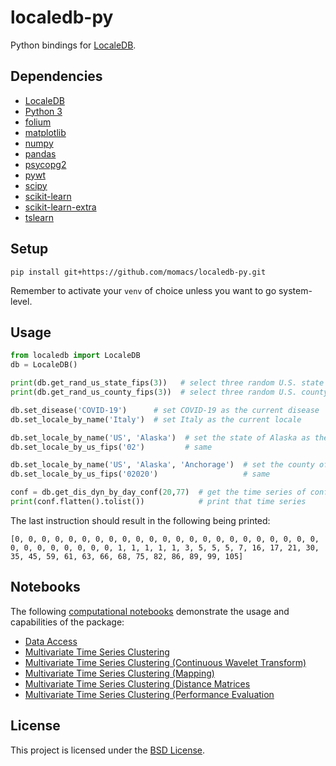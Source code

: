 # localedb-py

Python bindings for [LocaleDB](https://github.com/momacs/localedb).


## Dependencies

- [LocaleDB](https://github.com/momacs/localedb)
- [Python 3](https://www.python.org)
- [folium](https://github.com/python-visualization/folium)
- [matplotlib](https://matplotlib.org/)
- [numpy](https://numpy.org)
- [pandas](https://pandas.pydata.org/)
- [psycopg2](https://pypi.org/project/psycopg2)
- [pywt](https://github.com/PyWavelets/pywt)
- [scipy](https://www.scipy.org/)
- [scikit-learn](https://scikit-learn.org)
- [scikit-learn-extra](https://github.com/scikit-learn-contrib/scikit-learn-extra)
- [tslearn](https://github.com/tslearn-team/tslearn/)


## Setup

```
pip install git+https://github.com/momacs/localedb-py.git
```

Remember to activate your `venv` of choice unless you want to go system-level.


## Usage

```python
from localedb import LocaleDB
db = LocaleDB()

print(db.get_rand_us_state_fips(3))   # select three random U.S. state  FIPS codes
print(db.get_rand_us_county_fips(3))  # select three random U.S. county FIPS codes

db.set_disease('COVID-19')      # set COVID-19 as the current disease
db.set_locale_by_name('Italy')  # set Italy as the current locale

db.set_locale_by_name('US', 'Alaska')  # set the state of Alaska as the current locale
db.set_locale_by_us_fips('02')         # same

db.set_locale_by_name('US', 'Alaska', 'Anchorage')  # set the county of Anchorage, Alaska as the current locale
db.set_locale_by_us_fips('02020')                   # same

conf = db.get_dis_dyn_by_day_conf(20,77)  # get the time series of confirmed cases from day 20 to day 77
print(conf.flatten().tolist())            # print that time series
```

The last instruction should result in the following being printed:

```
[0, 0, 0, 0, 0, 0, 0, 0, 0, 0, 0, 0, 0, 0, 0, 0, 0, 0, 0, 0, 0, 0, 0, 0, 0, 0, 0, 0, 0, 0, 0, 1, 1, 1, 1, 1, 3, 5, 5, 5, 7, 16, 17, 21, 30, 35, 45, 59, 61, 63, 66, 68, 75, 82, 86, 89, 99, 105]
```


## Notebooks

The following [computational notebooks](https://github.com/momacs/localedb-py/tree/master/notebooks) demonstrate the usage and capabilities of the package:
- [Data Access](https://github.com/momacs/localedb-py/blob/master/notebooks/01-data-access.ipynb)
- [Multivariate Time Series Clustering](https://github.com/momacs/localedb-py/blob/master/notebooks/02-mvts-cluster.ipynb)
- [Multivariate Time Series Clustering (Continuous Wavelet Transform)](https://github.com/momacs/localedb-py/blob/master/notebooks/03-mvts-cluster-cwt.ipynb)
- [Multivariate Time Series Clustering (Mapping)](https://github.com/momacs/localedb-py/blob/master/notebooks/04-mvts-cluster-map.ipynb)
- [Multivariate Time Series Clustering (Distance Matrices](https://github.com/momacs/localedb-py/blob/master/notebooks/05-mvts-cluster-dist-mat.ipynb)
- [Multivariate Time Series Clustering (Performance Evaluation](https://github.com/momacs/localedb-py/blob/master/notebooks/06-mvts-cluster-perf-eval.ipynb)


## License

This project is licensed under the [BSD License](LICENSE.md).
